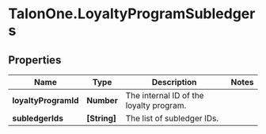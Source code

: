 # TalonOne.LoyaltyProgramSubledgers

## Properties

Name | Type | Description | Notes
------------ | ------------- | ------------- | -------------
**loyaltyProgramId** | **Number** | The internal ID of the loyalty program. | 
**subledgerIds** | **[String]** | The list of subledger IDs. | 


